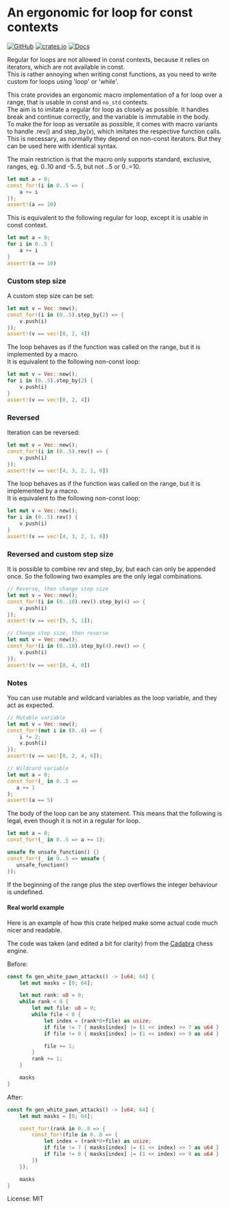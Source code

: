 # An ergonomic for loop for const contexts

[![GitHub](https://img.shields.io/badge/GitHub-black?logo=github)](https://github.com/JENebel/const_for)
[![crates.io](https://img.shields.io/crates/v/const_for?logo=rust&logoColor=b7410e)](http://crates.io/crates/const_for)
[![Docs](https://img.shields.io/docsrs/const_for/latest?logo=Docs.rs)](https://docs.rs/const_for/latest)

Regular for loops are not allowed in const contexts, because it relies on iterators, which are not available in const.\
This is rather annoying when writing const functions, as you need to write custom for loops using 'loop' or 'while'.

This crate provides an ergonomic macro implementation of a for loop over a range, that is usable in const and `no_std` contexts.\
The aim is to imitate a regular for loop as closely as possible. It handles break and continue correctly, and the variable is immutable in the body.\
To make the for loop as versatile as possible, it comes with macro variants to handle .rev() and step_by(x), which imitates the respective function calls.
This is necessary, as normally they depend on non-const iterators. But they can be used here with identical syntax.

The main restriction is that the macro only supports standard, exclusive, ranges, eg. 0..10 and -5..5, but not ..5 or 0..=10.

```rust
let mut a = 0;
const_for!(i in 0..5 => {
    a += i
});
assert!(a == 10)
```

This is equivalent to the following regular for loop, except it is usable in const context.

```rust
let mut a = 0;
for i in 0..5 {
    a += i
}
assert!(a == 10)
```

### Custom step size

A custom step size can be set:

```rust
let mut v = Vec::new();
const_for!(i in (0..5).step_by(2) => {
    v.push(i)
});
assert!(v == vec![0, 2, 4])
```

The loop behaves as if the function was called on the range, but it is implemented by a macro.\
It is equivalent to the following non-const loop:

```rust
let mut v = Vec::new();
for i in (0..5).step_by(2) {
    v.push(i)
}
assert!(v == vec![0, 2, 4])
```

### Reversed

Iteration can be reversed:

```rust
let mut v = Vec::new();
const_for!(i in (0..5).rev() => {
    v.push(i)
});
assert!(v == vec![4, 3, 2, 1, 0])
```

The loop behaves as if the function was called on the range, but it is implemented by a macro.\
It is equivalent to the following non-const loop:

```rust
let mut v = Vec::new();
for i in (0..5).rev() {
    v.push(i)
}
assert!(v == vec![4, 3, 2, 1, 0])
```

### Reversed and custom step size

It is possible to combine rev and step_by, but each can only be appended once. So the following two examples are the only legal combinations.

```rust
// Reverse, then change step size
let mut v = Vec::new();
const_for!(i in (0..10).rev().step_by(4) => {
    v.push(i)
});
assert!(v == vec![9, 5, 1]);

// Change step size, then reverse
let mut v = Vec::new();
const_for!(i in (0..10).step_by(4).rev() => {
    v.push(i)
});
assert!(v == vec![8, 4, 0])
```

### Notes

You can use mutable and wildcard variables as the loop variable, and they act as expected.

```rust
// Mutable variable
let mut v = Vec::new();
const_for!(mut i in (0..4) => {
    i *= 2;
    v.push(i)
});
assert!(v == vec![0, 2, 4, 6]);

// Wildcard variable
let mut a = 0;
const_for!(_ in 0..5 =>
   a += 1
);
assert!(a == 5)
```

The body of the loop can be any statement. This means that the following is legal, even though it is not in a regular for loop.

```rust
let mut a = 0;
const_for!(_ in 0..5 => a += 1);

unsafe fn unsafe_function() {}
const_for!(_ in 0..5 => unsafe {
   unsafe_function()
});
```

If the beginning of the range plus the step overflows the integer behaviour is undefined.

#### Real world example

Here is an example of how this crate helped make some actual code much nicer and readable.

The code was taken (and edited a bit for clarity) from the [Cadabra](https://github.com/JENebel/Cadabra/) chess engine.

Before:

```rust
const fn gen_white_pawn_attacks() -> [u64; 64] {
    let mut masks = [0; 64];

    let mut rank: u8 = 0;
    while rank < 8 {
        let mut file: u8 = 0;
        while file < 8 {
            let index = (rank*8+file) as usize;
            if file != 7 { masks[index] |= (1 << index) >> 7 as u64 }
            if file != 0 { masks[index] |= (1 << index) >> 9 as u64 }

            file += 1;
        }
        rank += 1;
    }

    masks
}
```

After:

```rust
const fn gen_white_pawn_attacks() -> [u64; 64] {
    let mut masks = [0; 64];

    const_for!(rank in 0..8 => {
        const_for!(file in 0..8 => {
            let index = (rank*8+file) as usize;
            if file != 7 { masks[index] |= (1 << index) >> 7 as u64 }
            if file != 0 { masks[index] |= (1 << index) >> 9 as u64 }
        })
    });

    masks
}
```

License: MIT
